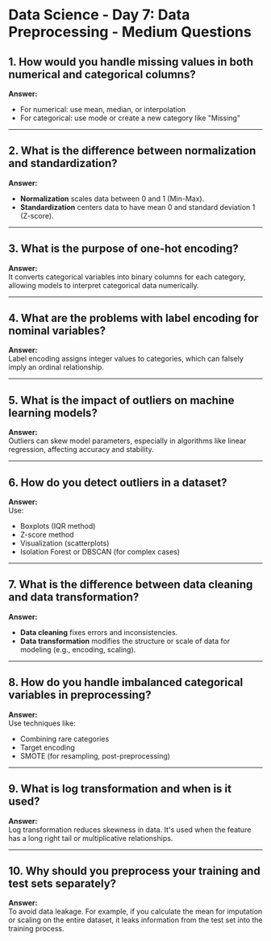 # Data Science - Day 7: Data Preprocessing - Medium Questions

## 1. How would you handle missing values in both numerical and categorical columns?
**Answer:**  
- For numerical: use mean, median, or interpolation  
- For categorical: use mode or create a new category like "Missing"

---

## 2. What is the difference between normalization and standardization?
**Answer:**  
- **Normalization** scales data between 0 and 1 (Min-Max).  
- **Standardization** centers data to have mean 0 and standard deviation 1 (Z-score).

---

## 3. What is the purpose of one-hot encoding?
**Answer:**  
It converts categorical variables into binary columns for each category, allowing models to interpret categorical data numerically.

---

## 4. What are the problems with label encoding for nominal variables?
**Answer:**  
Label encoding assigns integer values to categories, which can falsely imply an ordinal relationship.

---

## 5. What is the impact of outliers on machine learning models?
**Answer:**  
Outliers can skew model parameters, especially in algorithms like linear regression, affecting accuracy and stability.

---

## 6. How do you detect outliers in a dataset?
**Answer:**  
Use:
- Boxplots (IQR method)  
- Z-score method  
- Visualization (scatterplots)  
- Isolation Forest or DBSCAN (for complex cases)

---

## 7. What is the difference between data cleaning and data transformation?
**Answer:**  
- **Data cleaning** fixes errors and inconsistencies.  
- **Data transformation** modifies the structure or scale of data for modeling (e.g., encoding, scaling).

---

## 8. How do you handle imbalanced categorical variables in preprocessing?
**Answer:**  
Use techniques like:
- Combining rare categories  
- Target encoding  
- SMOTE (for resampling, post-preprocessing)

---

## 9. What is log transformation and when is it used?
**Answer:**  
Log transformation reduces skewness in data. It's used when the feature has a long right tail or multiplicative relationships.

---

## 10. Why should you preprocess your training and test sets separately?
**Answer:**  
To avoid data leakage. For example, if you calculate the mean for imputation or scaling on the entire dataset, it leaks information from the test set into the training process.
